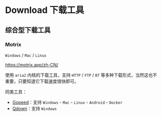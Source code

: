 # Download 下载工具

## 综合型下载工具

### Motrix

`Windows` / `Mac` / `Linux`

https://motrix.app/zh-CN/

使用 `aria2` 内核的下载工具，支持 `HTTP` / `FTP` / `BT` 等多种下载形式，当然这也不重要，只要知道它下载速度很快即可。

同类工具：
- [Gopeed](https://github.com/GopeedLab/gopeed/blob/main/README_zh-CN.md)：支持 `Windows` - `Mac` - `Linux` - `Android` - `Docker`
- [Qdown](https://lightzhan.xyz/index.php/qdown/)：支持 `Windows`